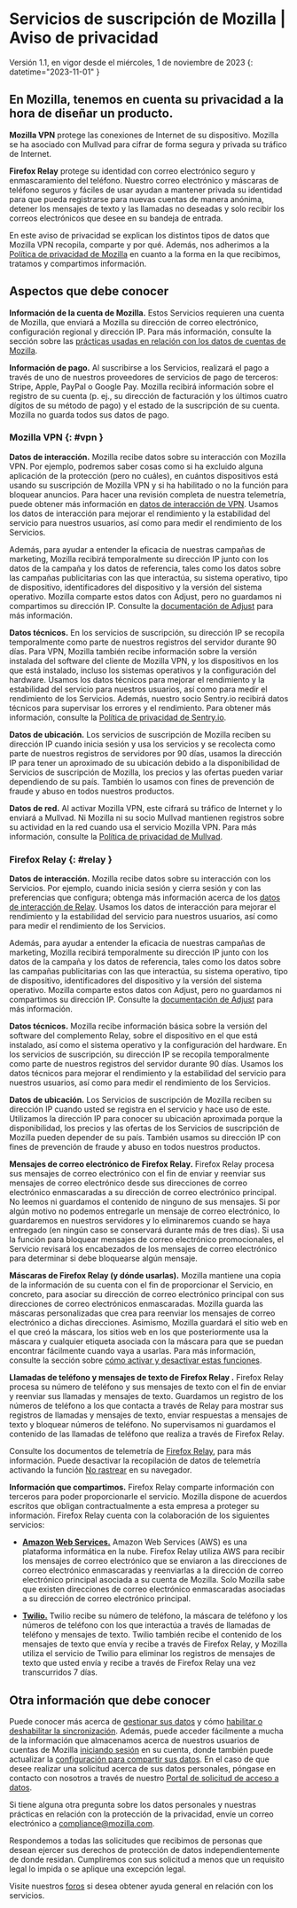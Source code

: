 # Servicios de suscripción de Mozilla | Aviso de privacidad

Versión 1.1, en vigor desde el miércoles, 1 de noviembre de 2023
{: datetime="2023-11-01" }

## En Mozilla, tenemos en cuenta su privacidad a la hora de diseñar un producto.

__Mozilla VPN__ protege las conexiones de Internet de su dispositivo. Mozilla se ha asociado con Mullvad para cifrar de forma segura y privada su tráfico de Internet.

__Firefox Relay__ protege su identidad con correo electrónico seguro y enmascaramiento del teléfono. Nuestro correo electrónico y máscaras de teléfono seguros y fáciles de usar ayudan a mantener privada su identidad para que pueda registrarse para nuevas cuentas de manera anónima, detener los mensajes de texto y las llamadas no deseadas y solo recibir los correos electrónicos que desee en su bandeja de entrada.

En este aviso de privacidad se explican los distintos tipos de datos que Mozilla VPN recopila, comparte y por qué. Además, nos adherimos a la [Política de privacidad de Mozilla](https://www.mozilla.org/privacy/) en cuanto a la forma en la que recibimos, tratamos y compartimos información.

## Aspectos que debe conocer

__Información de la cuenta de Mozilla.__ Estos Servicios requieren una cuenta de Mozilla, que enviará a Mozilla su dirección de correo electrónico, configuración regional y dirección IP. Para más información, consulte la sección sobre las [prácticas usadas en relación con los datos de cuentas de Mozilla](https://www.mozilla.org/privacy/mozilla-accounts/).

__Información de pago.__ Al suscribirse a los Servicios, realizará el pago a través de uno de nuestros proveedores de servicios de pago de terceros: Stripe, Apple, PayPal o Google Pay. Mozilla recibirá información sobre el registro de su cuenta (p. ej., su dirección de facturación y los últimos cuatro dígitos de su método de pago) y el estado de la suscripción de su cuenta. Mozilla no guarda todos sus datos de pago.

### Mozilla VPN {: #vpn }

__Datos de interacción.__ Mozilla recibe datos sobre su interacción con Mozilla VPN. Por ejemplo, podremos saber cosas como si ha excluido alguna aplicación de la protección (pero no cuáles), en cuántos dispositivos está usando su suscripción de Mozilla VPN y si ha habilitado o no la función para bloquear anuncios. Para hacer una revisión completa de nuestra telemetría, puede obtener más información en [datos de interacción de VPN](https://dictionary.telemetry.mozilla.org/apps/mozilla_vpn). Usamos los datos de interacción para mejorar el rendimiento y la estabilidad del servicio para nuestros usuarios, así como para medir el rendimiento de los Servicios.

Además, para ayudar a entender la eficacia de nuestras campañas de marketing, Mozilla recibirá temporalmente su dirección IP junto con los datos de la campaña y los datos de referencia, tales como los datos sobre las campañas publicitarias con las que interactúa, su sistema operativo, tipo de dispositivo, identificadores del dispositivo y la versión del sistema operativo. Mozilla comparte estos datos con Adjust, pero no guardamos ni compartimos su dirección IP. Consulte la [documentación de Adjust](https://github.com/mozilla-mobile/mozilla-vpn-client/blob/main/src/adjust/adjust.md) para más información.

__Datos técnicos.__ En los servicios de suscripción, su dirección IP se recopila temporalmente como parte de nuestros registros del servidor durante 90 días. Para VPN, Mozilla también recibe información sobre la versión instalada del software del cliente de Mozilla VPN, y los dispositivos en los que está instalado, incluso los sistemas operativos y la configuración del hardware. Usamos los datos técnicos para mejorar el rendimiento y la estabilidad del servicio para nuestros usuarios, así como para medir el rendimiento de los Servicios. Además, nuestro socio Sentry.io recibirá datos técnicos para supervisar los errores y el rendimiento. Para obtener más información, consulte la [Política de privacidad de Sentry.io](https://sentry.io/privacy/).

__Datos de ubicación.__ Los servicios de suscripción de Mozilla reciben su dirección IP cuando inicia sesión y usa los servicios y se recolecta como parte de nuestros registros de servidores por 90 días, usamos la dirección IP para tener un aproximado de su ubicación debido a la disponibilidad de Servicios de suscripción de Mozilla, los precios y las ofertas pueden variar dependiendo de su país. También lo usamos con fines de prevención de fraude y abuso en todos nuestros productos.

__Datos de red.__ Al activar Mozilla VPN, este cifrará su tráfico de Internet y lo enviará a Mullvad. Ni Mozilla ni su socio Mullvad mantienen registros sobre su actividad en la red cuando usa el servicio Mozilla VPN. Para más información, consulte la [Política de privacidad de Mullvad](https://mullvad.net/help/no-logging-data-policy/).

### Firefox Relay {: #relay }

__Datos de interacción.__ Mozilla recibe datos sobre su interacción con los Servicios. Por ejemplo, cuando inicia sesión y cierra sesión y con las preferencias que configura; obtenga más información acerca de los [datos de interacción de Relay](https://github.com/mozilla/fx-private-relay/blob/main/METRICS.md). Usamos los datos de interacción para mejorar el rendimiento y la estabilidad del servicio para nuestros usuarios, así como para medir el rendimiento de los Servicios.

Además, para ayudar a entender la eficacia de nuestras campañas de marketing, Mozilla recibirá temporalmente su dirección IP junto con los datos de la campaña y los datos de referencia, tales como los datos sobre las campañas publicitarias con las que interactúa, su sistema operativo, tipo de dispositivo, identificadores del dispositivo y la versión del sistema operativo. Mozilla comparte estos datos con Adjust, pero no guardamos ni compartimos su dirección IP. Consulte la [documentación de Adjust](https://github.com/mozilla-mobile/mozilla-vpn-client/blob/main/src/adjust/adjust.md) para más información.

__Datos técnicos.__ Mozilla recibe información básica sobre la versión del software del complemento Relay, sobre el dispositivo en el que está instalado, así como el sistema operativo y la configuración del hardware. En los servicios de suscripción, su dirección IP se recopila temporalmente como parte de nuestros registros del servidor durante 90 días. Usamos los datos técnicos para mejorar el rendimiento y la estabilidad del servicio para nuestros usuarios, así como para medir el rendimiento de los Servicios.

__Datos de ubicación.__ Los Servicios de suscripción de Mozilla reciben su dirección IP cuando usted se registra en el servicio y hace uso de este. Utilizamos la dirección IP para conocer su ubicación aproximada porque la disponibilidad, los precios y las ofertas de los Servicios de suscripción de Mozilla pueden depender de su país. También usamos su dirección IP con fines de prevención de fraude y abuso en todos nuestros productos.

__Mensajes de correo electrónico de Firefox Relay.__ Firefox Relay procesa sus mensajes de correo electrónico con el fin de enviar y reenviar sus mensajes de correo electrónico desde sus direcciones de correo electrónico enmascaradas a su dirección de correo electrónico principal. No leemos ni guardamos el contenido de ninguno de sus mensajes. Si por algún motivo no podemos entregarle un mensaje de correo electrónico, lo guardaremos en nuestros servidores y lo eliminaremos cuando se haya entregado (en ningún caso se conservará durante más de tres días). Si usa la función para bloquear mensajes de correo electrónico promocionales, el Servicio revisará los encabezados de los mensajes de correo electrónico para determinar si debe bloquearse algún mensaje.

__Máscaras de Firefox Relay (y dónde usarlas).__ Mozilla mantiene una copia de la información de su cuenta con el fin de proporcionar el Servicio, en concreto, para asociar su dirección de correo electrónico principal con sus direcciones de correo electrónicos enmascaradas. Mozilla guarda las máscaras personalizadas que crea para reenviar los mensajes de correo electrónico a dichas direcciones. Asimismo, Mozilla guardará el sitio web en el que creó la máscara, los sitios web en los que posteriormente usa la máscara y cualquier etiqueta asociada con la máscara para que se puedan encontrar fácilmente cuando vaya a usarlas. Para más información, consulte la sección sobre [cómo activar y desactivar estas funciones](https://relay.firefox.com/faq).

__Llamadas de teléfono y mensajes de texto de Firefox Relay .__ Firefox Relay procesa su número de teléfono y sus mensajes de texto con el fin de enviar y reenviar sus llamadas y mensajes de texto. Guardamos un registro de los números de teléfono a los que contacta a través de Relay para mostrar sus registros de llamadas y mensajes de texto, enviar respuestas a mensajes de texto y bloquear números de teléfono. No supervisamos ni guardamos el contenido de las llamadas de teléfono que realiza a través de Firefox Relay.

Consulte los documentos de telemetría de [Firefox Relay](https://github.com/mozilla/fx-private-relay/blob/main/METRICS.md), para más información. Puede desactivar la recopilación de datos de telemetría activando la función [No rastrear](https://support.mozilla.org/kb/how-do-i-turn-do-not-track-feature) en su navegador.

__Información que compartimos.__ Firefox Relay comparte información con terceros para poder proporcionarle el servicio. Mozilla dispone de acuerdos escritos que obligan contractualmente a esta empresa a proteger su información. Firefox Relay cuenta con la colaboración de los siguientes servicios:

* __[Amazon Web Services.](https://aws.amazon.com/privacy/)__ Amazon Web Services (AWS) es una plataforma informática en la nube. Firefox Relay utiliza AWS para recibir los mensajes de correo electrónico que se enviaron a las direcciones de correo electrónico enmascaradas y reenviarlas a la dirección de correo electrónico principal asociada a su cuenta de Mozilla. Solo Mozilla sabe que existen direcciones de correo electrónico enmascaradas asociadas a su dirección de correo electrónico principal.

* __[Twilio.](https://www.twilio.com/en-us/legal/privacy)__ Twilio recibe su número de teléfono, la máscara de teléfono y los números de teléfono con los que interactúa a través de llamadas de teléfono y mensajes de texto. Twilio también recibe el contenido de los mensajes de texto que envía y recibe a través de Firefox Relay, y Mozilla utiliza el servicio de Twilio para eliminar los registros de mensajes de texto que usted envía y recibe a través de Firefox Relay una vez transcurridos 7 días.

## Otra información que debe conocer

Puede conocer más acerca de [gestionar sus datos](https://support.mozilla.org/kb/firefox-accounts-managing-account-data) y cómo [habilitar o deshabilitar la sincronización](https://support.mozilla.org/kb/how-do-i-set-sync-my-computer). Además, puede acceder fácilmente a mucha de la información que almacenamos acerca de nuestros usuarios de cuentas de Mozilla [iniciando sesión](https://accounts.firefox.com/signin) en su cuenta, donde también puede actualizar la [configuración para compartir sus datos](https://accounts.firefox.com/settings/). En el caso de que desee realizar una solicitud acerca de sus datos personales, póngase en contacto con nosotros a través de nuestro [Portal de solicitud de acceso a datos](https://privacyportal.onetrust.com/webform/1350748f-7139-405c-8188-22740b3b5587/4ba08202-2ede-4934-a89e-f0b0870f95f0).

Si tiene alguna otra pregunta sobre los datos personales y nuestras prácticas en relación con la protección de la privacidad, envíe un correo electrónico a compliance@mozilla.com.

Respondemos a todas las solicitudes que recibimos de personas que desean ejercer sus derechos de protección de datos independientemente de donde residan. Cumpliremos con sus solicitud a menos que un requisito legal lo impida o se aplique una excepción legal.

Visite nuestros [foros](https://support.mozilla.org/) si desea obtener ayuda general en relación con los servicios.
